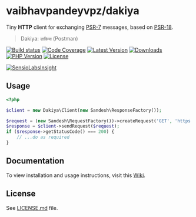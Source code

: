 # vaibhavpandeyvpz/dakiya
Tiny **HTTP** client for exchanging [PSR-7](https://github.com/php-fig/http-message) messages, based on [PSR-18](https://www.php-fig.org/psr/psr-18/).

> Dakiya: `डाकिया` (Postman)

[![Build status][build-status-image]][build-status-url]
[![Code Coverage][code-coverage-image]][code-coverage-url]
[![Latest Version][latest-version-image]][latest-version-url]
[![Downloads][downloads-image]][downloads-url]
[![PHP Version][php-version-image]][php-version-url]
[![License][license-image]][license-url]

[![SensioLabsInsight][insights-image]][insights-url]

Usage
-----
```php
<?php

$client = new Dakiya\Client(new Sandesh\ResponseFactory());

$request = (new Sandesh\RequestFactory())->createRequest('GET', 'https://example.com/');
$response = $client->sendRequest($request);
if ($response->getStatusCode() === 200) {
    // ...do as required
}
```

Documentation
-------------
To view installation and usage instructions, visit this [Wiki](https://github.com/vaibhavpandeyvpz/dakiya/wiki).

License
-------
See [LICENSE.md][license-url] file.

[build-status-image]: https://img.shields.io/travis/vaibhavpandeyvpz/dakiya.svg?style=flat-square
[build-status-url]: https://travis-ci.org/vaibhavpandeyvpz/dakiya
[code-coverage-image]: https://img.shields.io/codecov/c/github/vaibhavpandeyvpz/dakiya.svg?style=flat-square
[code-coverage-url]: https://codecov.io/gh/vaibhavpandeyvpz/dakiya
[latest-version-image]: https://img.shields.io/github/release/vaibhavpandeyvpz/dakiya.svg?style=flat-square
[latest-version-url]: https://github.com/vaibhavpandeyvpz/dakiya/releases
[downloads-image]: https://img.shields.io/packagist/dt/vaibhavpandeyvpz/dakiya.svg?style=flat-square
[downloads-url]: https://packagist.org/packages/vaibhavpandeyvpz/dakiya
[php-version-image]: http://img.shields.io/badge/php-7.0+-8892be.svg?style=flat-square
[php-version-url]: https://packagist.org/packages/vaibhavpandeyvpz/dakiya
[license-image]: https://img.shields.io/badge/license-MIT-brightgreen.svg?style=flat-square
[license-url]: LICENSE.md
[insights-image]: https://insight.sensiolabs.com/projects/7b4447e4-d17a-4699-a0e6-ac53a202995c/small.png
[insights-url]: https://insight.sensiolabs.com/projects/7b4447e4-d17a-4699-a0e6-ac53a202995c
